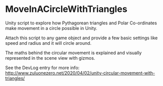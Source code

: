 # MoveInACircleWithTriangles
Unity script to explore how Pythagorean triangles and Polar Co-ordinates make movement in a circle possible in Unity.

Attach this script to any game object and provide a few basic settings like speed and radius and it will circle around.

The maths behind the circular movement is explained and visually represented in the scene view with gizmos.

See the DevLog entry for more info: http://www.zuluonezero.net/2020/04/02/unity-circular-movement-with-triangles/
